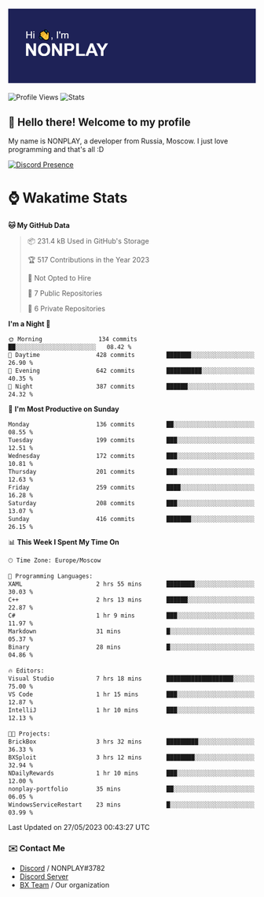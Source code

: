 ![Discord Presence](./header.png)
<br></br>
![Profile Views](https://komarev.com/ghpvc/?username=NONPLAYT&color=blue&style=for-the-badge)
![Stats](https://img.shields.io/badge/0%25-OPTIMIZED-orange?style=for-the-badge)


## :wave: Hello there! Welcome to my profile

My name is NONPLAY, a developer from Russia, Moscow. I just love programming and that's all :D

[![Discord Presence](https://lanyard.cnrad.dev/api/597087584090587177)](https://discord.com/users/597087584090587177) 

# ⌚ Wakatime Stats

<!--START_SECTION:waka-->
**🐱 My GitHub Data** 

> 📦 231.4 kB Used in GitHub's Storage 
 > 
> 🏆 517 Contributions in the Year 2023
 > 
> 🚫 Not Opted to Hire
 > 
> 📜 7 Public Repositories 
 > 
> 🔑 6 Private Repositories 
 > 
**I'm a Night 🦉** 

```text
🌞 Morning                134 commits         ██░░░░░░░░░░░░░░░░░░░░░░░   08.42 % 
🌆 Daytime                428 commits         ███████░░░░░░░░░░░░░░░░░░   26.90 % 
🌃 Evening                642 commits         ██████████░░░░░░░░░░░░░░░   40.35 % 
🌙 Night                  387 commits         ██████░░░░░░░░░░░░░░░░░░░   24.32 % 
```
📅 **I'm Most Productive on Sunday** 

```text
Monday                   136 commits         ██░░░░░░░░░░░░░░░░░░░░░░░   08.55 % 
Tuesday                  199 commits         ███░░░░░░░░░░░░░░░░░░░░░░   12.51 % 
Wednesday                172 commits         ███░░░░░░░░░░░░░░░░░░░░░░   10.81 % 
Thursday                 201 commits         ███░░░░░░░░░░░░░░░░░░░░░░   12.63 % 
Friday                   259 commits         ████░░░░░░░░░░░░░░░░░░░░░   16.28 % 
Saturday                 208 commits         ███░░░░░░░░░░░░░░░░░░░░░░   13.07 % 
Sunday                   416 commits         ███████░░░░░░░░░░░░░░░░░░   26.15 % 
```


📊 **This Week I Spent My Time On** 

```text
🕑︎ Time Zone: Europe/Moscow

💬 Programming Languages: 
XAML                     2 hrs 55 mins       ████████░░░░░░░░░░░░░░░░░   30.03 % 
C++                      2 hrs 13 mins       ██████░░░░░░░░░░░░░░░░░░░   22.87 % 
C#                       1 hr 9 mins         ███░░░░░░░░░░░░░░░░░░░░░░   11.97 % 
Markdown                 31 mins             █░░░░░░░░░░░░░░░░░░░░░░░░   05.37 % 
Binary                   28 mins             █░░░░░░░░░░░░░░░░░░░░░░░░   04.86 % 

🔥 Editors: 
Visual Studio            7 hrs 18 mins       ███████████████████░░░░░░   75.00 % 
VS Code                  1 hr 15 mins        ███░░░░░░░░░░░░░░░░░░░░░░   12.87 % 
IntelliJ                 1 hr 10 mins        ███░░░░░░░░░░░░░░░░░░░░░░   12.13 % 

🐱‍💻 Projects: 
BrickBox                 3 hrs 32 mins       █████████░░░░░░░░░░░░░░░░   36.33 % 
BXSploit                 3 hrs 12 mins       ████████░░░░░░░░░░░░░░░░░   32.94 % 
NDailyRewards            1 hr 10 mins        ███░░░░░░░░░░░░░░░░░░░░░░   12.00 % 
nonplay-portfolio        35 mins             ██░░░░░░░░░░░░░░░░░░░░░░░   06.05 % 
WindowsServiceRestart    23 mins             █░░░░░░░░░░░░░░░░░░░░░░░░   03.99 % 
```


 Last Updated on 27/05/2023 00:43:27 UTC
<!--END_SECTION:waka-->

### ✉️ Contact Me

- [Discord](https://discord.com/users/597087584090587177) / NONPLAY#3782
- [Discord Server](https://discord.gg/p7cxhw7E2M)
- [BX Team](https://github.com/BX-Team) / Our organization
